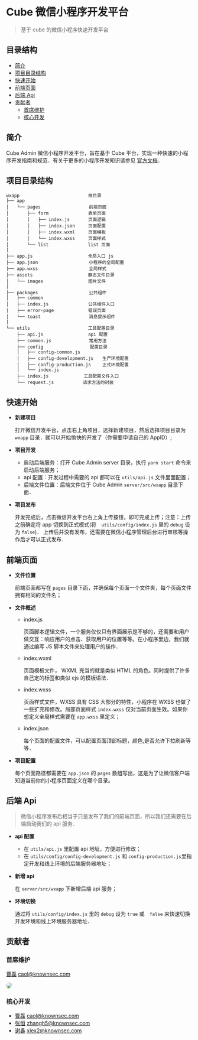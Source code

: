 # Cube 微信小程序开发平台

> 基于 cube 的微信小程序快速开发平台

## 目录结构

* [简介](#简介)
* [项目目录结构](#项目目录结构)
* [快速开始](#快速开始)
* [前端页面](#前端页面)
* [后端 Api](#后端-api)
* [贡献者](#贡献者)
  * [首席维护](#首席维护)
  * [核心开发](#核心开发)


## 简介

Cube Admin 微信小程序开发平台，旨在基于 Cube 平台，实现一种快速的小程序开发指南和规范．有关于更多的小程序开发知识请参见 [官方文档]．

## 项目目录结构

```
wxapp                          根目录
├── app
│   └── pages　　　　　　　　　　　前端页面
│       ├── form               表单页面
│       │   ├── index.js       页面逻辑
│       │   ├── index.json　　　页面配置
│       │   ├── index.wxml　　　页面模板
│       │   └── index.wxss　　　页面样式
│       └── list　　　　　　　　　list 页面
|
├── app.js　　　　　　　　　　　　 全局入口 js
├── app.json　　　　　　　　　　　 小程序的全局配置
├── app.wxss　　　　　　　　　　　 全局样式
├── assets　　　　　　　　　　　　 静态文件目录
│   └── images                 图片文件
|
├── packages　　　　　　　　　　　 公共组件
│   ├── common
│   ├── index.js               公共组件入口
|   ├── error-page             错误页面
│   └── toast　　　　　　　　　　　消息提示组件
|
└── utils　　　　　　　　　　　　  工具配置目录
    ├── api.js                 api 配置
    ├── common.js　　　　　　　　 常用方法
    ├── config　　　　　　　　　　 配置目录
    │   ├── config-common.js
    │   ├── config-development.js　　生产环境配置
    │   ├── config-production.js　　 正式环境配置
    │   └── index.js
    ├── index.js　　　　　　　　工具配置文件入口
    └── request.js　　　　　　 请求方法的封装
```

## 快速开始

* **新建项目**

  打开微信开发平台，点击右上角项目，选择新建项目，然后选择项目目录为 `wxapp` 目录．就可以开始愉快的开发了（你需要申请自己的 AppID）;

* **项目开发**

  * 启动后端服务：打开 Cube Admin server 目录，执行  `yarn start` 命令来启动后端服务；
  * api 配置：开发过程中需要的 api 都可以在 `utils/api.js` 文件里面配置；
  * 后端文件位置：后端文件位于 Cube Admin `server/src/wxapp` 目录下面．

* **项目发布**

  开发完成后，点击微信开发平台右上角上传按钮，即可完成上传；注意：上传之前确定将 app 切换到正式模式(将　`utils/config/index.js` 里的 `debug` 设为 `false`)．
  上传后并没有发布，还需要在微信小程序管理后台进行审核等操作后才可以正式发布．

## 前端页面

* **文件位置**

  前端页面都写在 `pages` 目录下面，并确保每个页面一个文件夹，每个页面文件拥有相同的文件名；

* **文件概述**

  * index.js

    页面脚本逻辑文件，一个服务仅仅只有界面展示是不够的，还需要和用户做交互：响应用户的点击、获取用户的位置等等。在小程序里边，我们就通过编写 JS 脚本文件来处理用户的操作．

  * index.wxml

    页面模板文件， WXML 充当的就是类似 HTML 的角色。同时提供了许多自己定的标签和类似 ejs 的模板语法．

  * index.wxss

    页面样式文件，WXSS 具有 CSS 大部分的特性，小程序在 WXSS 也做了一些扩充和修改。局部页面样式 `index.wxss` 仅对当前页面生效。如果你想定义全局样式需要在 `app.wxss` 里定义；

  * index.json

    每个页面的配置文件，可以配置页面顶部标题，颜色,是否允许下拉刷新等等．

* **项目配置**

  每个页面路径都需要在 `app.json` 的 `pages` 数组写出，这是为了让微信客户端知道当前你的小程序页面定义在哪个目录。

## 后端 Api

> 微信小程序发布后相当于只是发布了我们的前端页面，所以我们还需要在后端启动我们的 api 服务．

* **api 配置**

  * 在 `utils/api.js` 里配置 api 地址，方便进行修改；
  * 在 `utils/config/config-development.js` 和 `config-production.js`里指定开发和线上环境的后端服务器地址；

* **新增 api**

  在 `server/src/wxapp` 下新增后端 api 服务；

* **环境切换**

  通过将 `utils/config/index.js` 里的 `debug` 设为 `true` 或　`false` 来快速切换开发环境和线上环境服务器地址．

## 贡献者

### 首席维护

 [曹磊](https://gitlab.intra.knownsec.com/caol) <caol@knownsec.com>

  <a href="https://gitlab.intra.knownsec.com/caol" target="_blank"><img style="border-radius:50%" src="https://gitlab.intra.knownsec.com/uploads/-/system/user/avatar/466/avatar.png"></a>

### 核心开发

* [曹磊](https://gitlab.intra.knownsec.com/caol) <caol@knownsec.com>
* [张恒](https://gitlab.intra.knownsec.com/zhangh5) <zhangh5@knownsec.com>
* [谢鑫](https://gitlab.intra.knownsec.com/xiex2) <xiex2@knownsec.com>

[官方文档]:https://mp.weixin.qq.com/debug/wxadoc/dev/quickstart/basic/getting-started.html